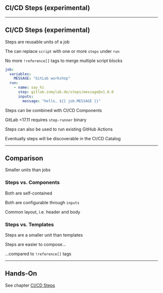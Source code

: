 <!-- .slide: id="gitlab_steps" class="vertical-center" -->

<i class="fa-duotone fa-stairs fa-8x fa-duotone-colors" style="float: right; color: grey;"></i>

## CI/CD Steps (experimental)

---

## CI/CD Steps (experimental)

Steps are reusable units of a job [](https://docs.gitlab.com/ee/ci/steps/)

The can replace `script` with one or more `steps` under `run` [](https://docs.gitlab.com/ee/ci/yaml/#run)

No more `!reference[]` tags [](https://docs.gitlab.com/ee/ci/yaml/yaml_optimization.html#reference-tags) to merge multiple script blocks

```yaml
job:
  variables:
    MESSAGE: "GitLab workshop"
  run:
    - name: say_hi
      step: gitlab.inmylab.de/steps/message@v1.0.0
      inputs:
        message: "hello, ${{ job.MESSAGE }}"
```

Steps can be combined with CI/CD Components [<i class="fa-solid fa-arrow-right-to-bracket"></i>](#/gitlab_components)

GitLab <17.11 requires `step-runner` binary [](https://gitlab.com/gitlab-org/step-runner)

Steps can also be used to run existing GitHub Actions [](https://docs.gitlab.com/ee/ci/steps/#run-a-github-action)

Eventually steps will be discoverable in the CI/CD Catalog [](https://gitlab.com/gitlab-org/gitlab/-/issues/425891)

---

## Comparison

Smaller units than jobs

### Steps vs. Components

Both are self-contained

Both are configurable through `inputs`

Common layout, i.e. header and body

### Steps vs. Templates

Steps are a smaller unit than templates

Steps are easier to compose...

...compared to `!reference[]` tags

---

## Hands-On

See chapter [CI/CD Steps](/hands-on/2025-05-14/310_steps/exercise/)
